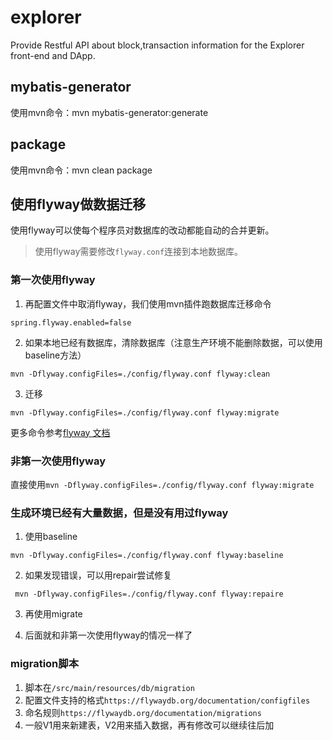 # explorer

Provide Restful API about block,transaction information for the Explorer front-end and DApp.



## mybatis-generator

使用mvn命令：mvn mybatis-generator:generate



## package
使用mvn命令：mvn clean package



## 使用flyway做数据迁移

使用flyway可以使每个程序员对数据库的改动都能自动的合并更新。

> 使用flyway需要修改`flyway.conf`连接到本地数据库。

### 第一次使用flyway
1. 再配置文件中取消flyway，我们使用mvn插件跑数据库迁移命令

`spring.flyway.enabled=false`

2. 如果本地已经有数据库，清除数据库（注意生产环境不能删除数据，可以使用baseline方法）

`mvn -Dflyway.configFiles=./config/flyway.conf flyway:clean`

3. 迁移

`mvn -Dflyway.configFiles=./config/flyway.conf flyway:migrate`

更多命令参考[flyway 文档](https://flywaydb.org/documentation/maven/)

### 非第一次使用flyway

直接使用`mvn -Dflyway.configFiles=./config/flyway.conf flyway:migrate`

### 生成环境已经有大量数据，但是没有用过flyway

1. 使用baseline

`mvn -Dflyway.configFiles=./config/flyway.conf flyway:baseline`

2. 如果发现错误，可以用repair尝试修复

` mvn -Dflyway.configFiles=./config/flyway.conf flyway:repaire`

3. 再使用migrate

4. 后面就和非第一次使用flyway的情况一样了

### migration脚本

1. 脚本在`/src/main/resources/db/migration`
2. 配置文件支持的格式`https://flywaydb.org/documentation/configfiles`
3. 命名规则`https://flywaydb.org/documentation/migrations`
4. 一般V1用来新建表，V2用来插入数据，再有修改可以继续往后加
